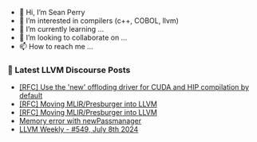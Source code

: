 - 👋 Hi, I’m Sean Perry
- 👀 I’m interested in compilers (c++, COBOL, llvm)
- 🌱 I’m currently learning ...
- 💞️ I’m looking to collaborate on ...
- 📫 How to reach me ...

<!---
s66perry/s66perry is a ✨ special ✨ repository because its `README.md` (this file) appears on your GitHub profile.
You can click the Preview link to take a look at your changes.
--->
### 📕 Latest LLVM Discourse Posts

<!-- DISCOURSE-LLVM:START -->
- [[RFC] Use the &#39;new&#39; offloding driver for CUDA and HIP compilation by default](https://discourse.llvm.org/t/rfc-use-the-new-offloding-driver-for-cuda-and-hip-compilation-by-default/77468?page=2#post_21)
- [[RFC] Moving MLIR/Presburger into LLVM](https://discourse.llvm.org/t/rfc-moving-mlir-presburger-into-llvm/79399#post_10)
- [[RFC] Moving MLIR/Presburger into LLVM](https://discourse.llvm.org/t/rfc-moving-mlir-presburger-into-llvm/79399#post_9)
- [Memory error with newPassmanager](https://discourse.llvm.org/t/memory-error-with-newpassmanager/80016#post_1)
- [LLVM Weekly - #549, July 8th 2024](https://discourse.llvm.org/t/llvm-weekly-549-july-8th-2024/80015#post_1)
<!-- DISCOURSE-LLVM:END -->
